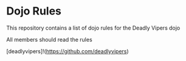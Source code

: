 Dojo Rules
==========

This repository contains a list of dojo rules for the Deadly Vipers dojo

All members should read the rules

[deadlyvipers]!(https://github.com/deadlyvipers)

